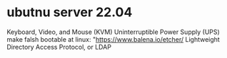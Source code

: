 # ubutnu server 22.04
Keyboard, Video, and Mouse (KVM)
Uninterruptible Power Supply (UPS)
make falsh bootable at linux: "https://www.balena.io/etcher/
Lightweight Directory Access Protocol, or LDAP

```bash

```

##
```bash

```
##
```bash

```
##
```bash

```
##
```bash

```
##
```bash

```
##
```bash

```
##
```bash

```
##
```bash

```
##
```bash

```
##
```bash

```
##
```bash

```
##
```bash

```
##
```bash

```
##
```bash

```
##
```bash

```
##
```bash

```
##
```bash

```
##
```bash

```
